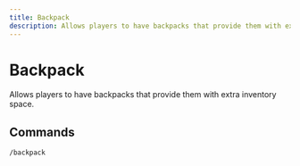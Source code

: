 ```yaml
---
title: Backpack
description: Allows players to have backpacks that provide them with extra inventory space.
---
```


# Backpack

Allows players to have backpacks that provide them with extra inventory space.

## Commands

```bash
/backpack
```